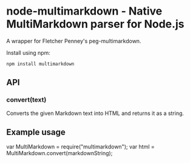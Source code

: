 node-multimarkdown - Native MultiMarkdown parser for Node.js
============================================================
A wrapper for Fletcher Penney's peg-multimarkdown.

Install using npm:

    npm install multimarkdown

API
---
### convert(text)
Converts the given Markdown text into HTML and returns it as a string.

Example usage
--------
var MultiMarkdown = require("multimarkdown");
var html = MultiMarkdown.convert(markdownString);